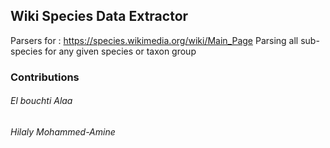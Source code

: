 ## Wiki Species Data Extractor


Parsers for : https://species.wikimedia.org/wiki/Main_Page
Parsing all sub-species for any given species or taxon group


### Contributions

###### El bouchti Alaa

###### Hilaly Mohammed-Amine
